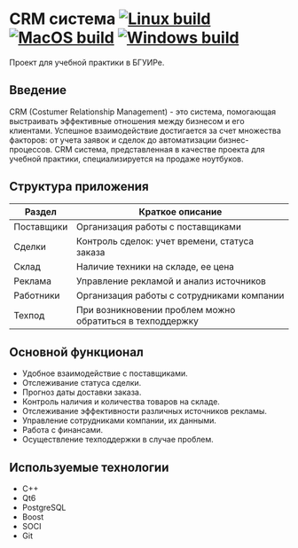 CRM система [![Linux build](https://github.com/Plnguins/CRM/actions/workflows/linux-build.yml/badge.svg)](https://github.com/Plnguins/CRM/actions/workflows/linux-build.yml) [![MacOS build](https://github.com/Plnguins/CRM/actions/workflows/macos-build.yml/badge.svg)](https://github.com/Plnguins/CRM/actions/workflows/macos-build.yml) [![Windows build](https://github.com/Plnguins/CRM/actions/workflows/windows-build.yml/badge.svg)](https://github.com/Plnguins/CRM/actions/workflows/windows-build.yml)
======

Проект для учебной практики в БГУИРе. 

## Введение ##
CRM (Costumer Relationship Management) - это система, помогающая выстраивать эффективные отношения между бизнесом и его клиентами. Успешное взаимодействие достигается за счет множества факторов: от учета заявок и сделок до автоматизации бизнес-процессов. 
CRM система, представленная в качестве проекта для учебной практики, специализируется на продаже ноутбуков.

## Структура приложения ##
| Раздел | Краткое описание |
| --- | --- |
| Поставщики | Организация работы с поставщиками |
| Сделки | Контроль сделок: учет времени, статуса заказа |
| Склад | Наличие техники на складе, ее цена |
| Реклама | Управление рекламой и анализ источников |
| Работники | Организация работы с сотрудниками компании |
| Техпод | При возникновении проблем можно обратиться в техподдержку |

## Основной функционал ##
 * Удобное взаимодействие с поставщиками.
 * Отслеживание статуса сделки.
 * Прогноз даты доставки заказа.
 * Контроль наличия и количества товаров на складе.
 * Отслеживание эффективности различных источников рекламы.
 * Управление сотрудниками компании, их данными.
 * Работа с финансами.
 * Осуществление техподдержки в случае проблем.

## Используемые технологии ##
 * C++
 * Qt6
 * PostgreSQL
 * Boost
 * SOCI
 * Git
